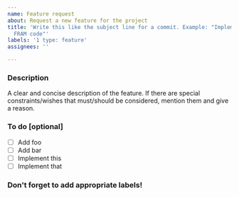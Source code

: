 ```yaml
---
name: Feature request
about: Request a new feature for the project
title: 'Write this like the subject line for a commit. Example: "Implement low-level
  FRAM code"'
labels: '1 type: feature'
assignees: ''

---
```


### Description

A clear and concise description of the feature. If there are special constraints/wishes that must/should be considered, mention them and give a reason.


### To do [optional]

- [ ] Add foo
- [ ] Add bar
- [ ] Implement this
- [ ] Implement that

### Don't forget to add appropriate labels!
